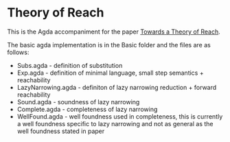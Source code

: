 # Theory of Reach

This is the Agda accompaniment for the paper [Towards a Theory of Reach](http://www.cs.nott.ac.uk/~gmh/reach.pdf).

The basic agda implementation is in the Basic folder and the files are as follows:
- Subs.agda - definition of substitution
- Exp.agda - definition of minimal language, small step semantics + reachability
- LazyNarrowing.agda - definiton of lazy narrowing reduction + forward reachability 
- Sound.agda - soundness of lazy narrowing
- Complete.agda - completeness of lazy narrowing
- WellFound.agda - well foundness used in completeness, this is currently a well foundness specific to lazy narrowing and not as general as the well foundness stated in paper
